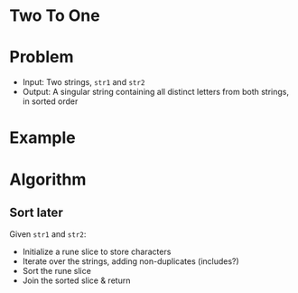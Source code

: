 # Two To One

# Problem

- Input: Two strings, `str1` and `str2`
- Output: A singular string containing all distinct letters from both strings,
in sorted order

# Example

# Algorithm

## Sort later

Given `str1` and `str2`:
- Initialize a rune slice to store characters
- Iterate over the strings, adding non-duplicates (includes?)
- Sort the rune slice
- Join the sorted slice & return